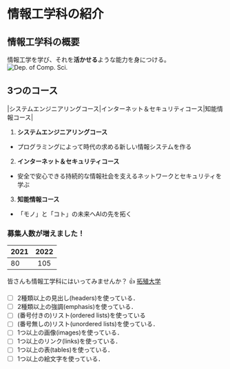 # 情報工学科の紹介
<!-- Markdown記法を使って学科の紹介ページを作る -->
## 情報工学科の概要
情報工学を学び、それを**活かせる**ような能力を身につける。
![Dep. of Comp. Sci.](https://feng.takushoku-u.ac.jp/albums/abm00004330.jpg "情報工学科")
## 3つのコース
|システムエンジニアリングコース|インターネット＆セキュリティコース|知能情報コース|
1. **システムエンジニアリングコース**
- プログラミングによって時代の求める新しい情報システムを作る
2. **インターネット＆セキュリティコース**
- 安全で安心できる持続的な情報社会を支えるネットワークとセキュリティを学ぶ
3. **知能情報コース**
- 「モノ」と「コト」の未来へAIの先を拓く

### 募集人数が増えました！
|2021|2022|
|:---|:---:|
| 80 | 105 |

皆さんも情報工学科にはいってみませんか？ :+1:
[拓殖大学](http://www.takushoku-u.ac.jp "Takushoku University")




<!-- この部分より上に記述を追加して下のチェックボックスで確認する -->
- [ ] 2種類以上の見出し(headers)を使っている．
- [ ] 2種類以上の強調(emphasis)を使っている．
- [ ] (番号付きの)リスト(ordered lists)を使っている
- [ ] (番号無しの)リスト(unordered lists)を使っている．
- [ ] 1つ以上の画像(images)を使っている．
- [ ] 1つ以上のリンク(links)を使っている．
- [ ] 1つ以上の表(tables)を使っている．
- [ ] 1つ以上の絵文字を使っている．
